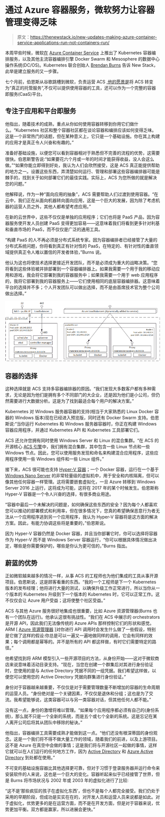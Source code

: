 # 通过 Azure 容器服务，微软努力让容器管理变得乏味

> 原文：<https://thenewstack.io/new-updates-making-azure-container-service-applications-run-not-containers-run/>

本周早些时候，微软[在](https://azure.microsoft.com/en-us/blog/kubernetes-now-generally-available-on-azure-container-service/) [Azure Container Service](https://azure.microsoft.com/en-us/services/container-service/) 上推出了 Kubernetes 容器编排服务，以及其他主流容器编排引擎 Docker Swarm 和 Mesosphere 的数据中心操作系统(DC/OS)。Kubernetes 联合创始人 [Brendan Burns](https://github.com/brendandburns) 告诉 New Stack，此举是建立服务的又一步骤。

七个月前，伯恩斯从谷歌跳槽到微软，负责运营 ACS [,他的愿景是](http://blog.kubernetes.io/2017/02/caas-the-foundation-for-next-gen-paas.html)将 ACS 转变为“真正的托管服务”,不仅可以提供使用容器的工具，还可以作为一个完整的容器即服务(CaaS)平台。

## 专注于应用和平台即服务

他指出，随着技术的成熟，重点从你如何使用容器转移到你用它们做什么。“Kubernetes 社区和整个容器社区都在谈论容器和编排应该如何变得乏味。这是一个非常热门的话题，但在某种意义上，它只是一个基础设施。你在其上构建的应用才是真正令人兴奋和有趣的。”

准备好基础设施，以便您可以看到容器相对于熟悉但不完善的流程的优势，这需要很快。伯恩斯警告说:“如果要花六个月或一年的时间才能获得收益，没人会这么做。”“如果你能立即得到好处，我认为人们会欣然接受，这是 ACS 真正能提供帮助的地方之一。设置这些东西，弄清楚如何运行、管理和部署这些容器编排器可能是棘手的，找到关于如何部署它们的最佳实践。实际上，ACS 为您所做的就是解决您的问题。”

他解释说，作为一种“面向应用的抽象”，ACS 需要帮助人们过渡到使用容器。“在云中，我们正在从面向机器转向面向应用，这是一个巨大的发展，因为除了考虑机器的运营人员之外，其他人都希望考虑应用。”

在新的云世界中，这些不仅仅是单独的应用程序；它们也将是 PaaS 产品，因为容器服务使开发人员创建 PaaS 变得更加容易——这意味着我们将看到更多针对利基和垂直市场的 PaaS，而不仅仅是广泛的通用工具。

“构建 PaaS 的人不再必须是分布式系统专家。因为容器编排者已经接管了大量的分布式系统问题，你将看到真正有针对性的 PaaS，在特定的、有针对性的垂直领域提供真正令人难以置信的开发者体验，”Burns 说。

他认为这也将使技术选择更接近开发团队，而不是必须成为重大的战略决策。“您将看到这些体验被并排部署到一个容器编排器上。如果我需要一个用于我的移动应用和游戏，我会将它部署到我的容器服务中；如果我需要一个用于 web 应用程序的，我将它部署到我的容器服务上——它们使用相同的底层容器编排器。这意味着平台的选择并不多；个人开发团队可以做出选择，而不是由首席技术官为整个公司做出选择。”

[![](img/1b9e359871a158058016c427cdd97f65.png)](https://docs.microsoft.com/en-us/azure/container-service/container-service-kubernetes-walkthrough)

## 容器的选择

这种选择就是 ACS 支持多容器编排器的原因。“我们发现大多数客户都有多种需求，无论是因为他们是拥有多个不同部门的大企业，还是因为他们是小公司，但仍然需要进行大数据分析。这是为了找到最适合每个用户的解决方案。”

Kubernetes 对 Windows 服务器容器的支持(相当于大家熟悉的 Linux Docker 容器的 Windows 版本)现在已经进入预览版，同时还有 Docker Swarm 支持。伯恩斯说:“当你运行 Kubernetes 和 Windows 服务器容器时，你正在构建 Windows 容器应用程序，并通过 Kubernetes API 和 Kubernetes 工具部署它们。

ACS 还允许您拥有同时使用 Windows Server 和 Linux 的混合集群。“在 ACS 的开源核心 [ACS 引擎](https://github.com/Azure/acs-engine)中，我们拥有混合集群，其中包含一些 Linux 节点和一些 Windows 节点。因此，您可以使用服务发现和命名来构建混合应用程序，这些应用程序使用一些 Windows 组件和一些 Linux 组件。”

接下来，ACS 很可能也支持 [Hyper-V 容器](https://thenewstack.io/microsoft-secures-the-windows-docker-container/)；一个 Docker 容器，运行在一个基于 [Windows Nano Server](https://blogs.technet.microsoft.com/windowsserver/2016/02/10/exploring-nano-server-for-windows-server-2016/) 的非常轻量级的虚拟机中，用于安全和内核隔离，但可以像其他任何容器一样管理。这将需要嵌套虚拟化，一旦 Azure 转移到 Windows Server 2016 上运行，这将成为可能，这将在 2017 年的某个时候发生。伯恩斯称 Hyper-V 容器是一个令人兴奋的选择，有很多商业用途。

“容器中最后一个未解决的问题是，如何确保这些东西的安全？因为每个人都喜欢您可以推动的部署模式和利用率，但在很多情况下，您真的希望确保恶意行为者无法从一个应用程序逃到另一个应用程序，我认为 Hyper-V 容器将是这方面的解决方案。因此，有能力协调这些将是重要的，”伯恩斯说。

因为 Hyper-V 容器仍然是 Docker 容器，并且当你部署它时，你可以选择将容器作为 Hyper-V 而不是 Windows Server 容器运行，“你可以根据具体情况做出决定，哪些是你需要保护的，哪些是你认为更可信的，”Burns 指出。

## 蔚蓝的优势

正如微软越来越多的情况一样，从事 ACS 的工程师也为他们集成的工具从事开源项目。伯恩斯说，这是顾客看重的东西。“我的一个工程师是下一个 Kubernetes 版本的发布经理；他将进行大量的测试，以确保升级工作正常进行，所以当你从一个版本的 Kubernetes 升级到下一个版本的 Kubernetes 时，它可以正常工作。这不仅仅会让 Azure 用户受益；这将使整个社区受益。”

ACS 与其他 Azure 服务很好地集成也很重要，比如 Azure 资源管理器(Burns 也有一个团队在运行)。他承认这很有挑战性。“我们在 ACS 中展示的 orchestrators 是开源 API，因此我们无法像传统的 Azure APIs 那样控制它们的形状和感觉。ARM [ [Azure 资源管理器](https://azure.microsoft.com/en-us/features/resource-manager/) ]对你进行 API 调用时会发生什么做了一些假设，特别是它做了这样的假设:你总是可以一遍又一遍地做同样的调用，它会有同样的效果；每个调用都是幂等的。并不是所有的 API 都这样做，有时它们需要特定的路径。”

他希望找到将 ARM 模型引入一些开源项目的方法，从身份开始——这对于微软商店来说意味着活动目录支持。“现在，当您在创建一个群集后对其进行身份验证时，您使用的是与 Active Directory 凭据不同的一组凭据。我们希望这样做，以便您可以使用您的 Active Directory 凭据向群集进行身份验证。”

身份对于容器越来越重要，不仅仅是对于需要管理数量不断增加的容器的生命周期的运营人员。“身份绝对是一个关键因素，不仅仅是退休和分组；这也是为了交流。我希望能够说，这类容器可以与另一类容器对话，但其他任何人都不能。”

没有这一点，身份的激增将难以管理。“如果每个应用程序都必须有自己的(身份系统)，那么就不只是一个全新的系统，而是五个或七个全新的系统。这是忘记在某人离开公司后将其从团队中移除的秘诀。”

他指出，容器编排工具需要成熟才能做到这一点。“他们还没有根深蒂固的身份观念。这是一个我们将不得不做大量工作的领域，随着我们的前进，以及上游项目。这不是 Azure 在真空中会做的事情；这是我们将与开源社区一起做的事情，这样它就可以在人们运行的任何地方工作，因为 [Active Directory](https://msdn.microsoft.com/en-us/library/bb742424.aspx) 和 [Azure Active Directory](https://azure.microsoft.com/en-us/services/active-directory/) 到处都在使用。”

不可变的基础设施容器比其他选择更可靠，但对于习惯于登录服务器并运行命令来安装软件的人来说，这也是一个巨大的变化。容器听起来似乎已经接管了世界，但是 Burns 将市场状况与 2002 年或 2003 年的虚拟化进行了比较:

“这不是‘那些疯狂的孩子在虚拟化东西’，但也不是每个人都完全接受。我们仍处于采用的早期阶段，但成功是实实在在的，对开发人员和运营人员来说都是如此。对于虚拟化，优势更多的是在运营方面，而不是在开发方面，但是对于容器来说，优势更加平衡。双方都是赢家，所以进展会更快。”

<svg xmlns:xlink="http://www.w3.org/1999/xlink" viewBox="0 0 68 31" version="1.1"><title>Group</title> <desc>Created with Sketch.</desc></svg>